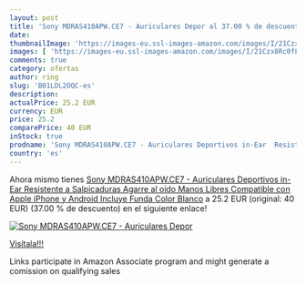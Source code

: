 ```yaml
---
layout: post
title: 'Sony MDRAS410APW.CE7 - Auriculares Depor al 37.00 % de descuento'
date: 
thumbnailImage: 'https://images-eu.ssl-images-amazon.com/images/I/21Czx8Rc0fL._SL200_.jpg'
images: [ 'https://images-eu.ssl-images-amazon.com/images/I/21Czx8Rc0fL._SL200_.jpg' ]
comments: true
category: ofertas
author: ring
slug: 'B01LDL2OQC-es'
description:
actualPrice: 25.2 EUR
currency: EUR
price: 25.2
comparePrice: 40 EUR
inStock: true
prodname: 'Sony MDRAS410APW.CE7 - Auriculares Deportivos in-Ear  Resistente a Salpicaduras  Agarre al oído  Manos Libres Compatible con Apple iPhone y Android  Incluye Funda   Color Blanco'
country: 'es'
---
```


Ahora mismo tienes [Sony MDRAS410APW.CE7 - Auriculares Deportivos in-Ear  Resistente a Salpicaduras  Agarre al oído  Manos Libres Compatible con Apple iPhone y Android  Incluye Funda   Color Blanco](https://www.amazon.es/dp/B01LDL2OQC/?tag=tolees-21) a 25.2 EUR (original: 40 EUR) (37.00 %  de descuento) en el siguiente enlace!

[![Sony MDRAS410APW.CE7 - Auriculares Depor](https://images-eu.ssl-images-amazon.com/images/I/21Czx8Rc0fL._SL200_.jpg)](https://www.amazon.es/dp/B01LDL2OQC/?tag=tolees-21)

[Visítala!!!](https://www.amazon.es/dp/B01LDL2OQC/?tag=tolees-21)

Links participate in Amazon Associate program and might generate a comission on qualifying sales

